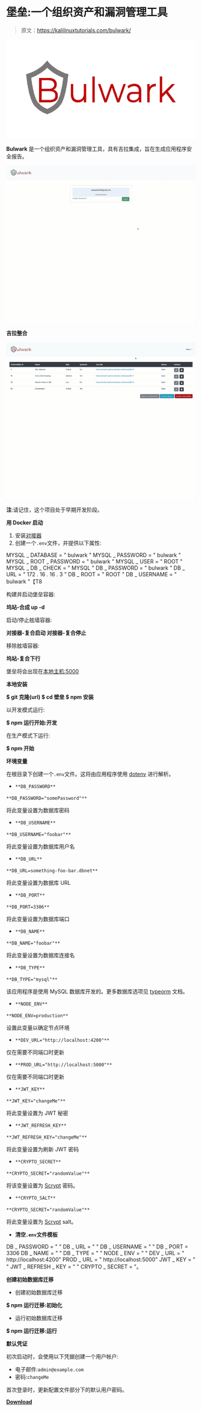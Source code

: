 # 堡垒:一个组织资产和漏洞管理工具

> 原文：<https://kalilinuxtutorials.com/bulwark/>

[![Bulwark : An Organizational Asset & Vulnerability Management Tool](img/d0b7570c75c509ab5905043ab9e45075.png "Bulwark : An Organizational Asset & Vulnerability Management Tool")](https://1.bp.blogspot.com/-ZXHNXXeIUeM/X7grzVQoEYI/AAAAAAAAID0/19riPJtSOagOqWCLRdw6DREK9ZQPVEQFQCLcBGAsYHQ/s728/Bulwark%25281%2529.png)

**Bulwark** 是一个组织资产和漏洞管理工具，具有吉拉集成，旨在生成应用程序安全报告。

![](img/672900581fbc51d956e7a3ceeabaf219.png)

**吉拉整合**

![](img/52e2f20ad434ac3c751ba526c95a84b9.png)

**注**:请记住，这个项目处于早期开发阶段。

**用 Docker 启动**

1.  安装[对接器](https://www.docker.com/)
2.  创建一个`.env`文件，并提供以下属性:

MYSQL _ DATABASE = " bulwark "
MYSQL _ PASSWORD = " bulwark "
MYSQL _ ROOT _ PASSWORD = " bulwark "
MYSQL _ USER = " ROOT "
MYSQL _ DB _ CHECK = " MYSQL "
DB _ PASSWORD = " bulwark "
DB _ URL = " 172 . 16 . 16 . 3 "
DB _ ROOT = " ROOT "
DB _ USERNAME = " bulwark "【T8

构建并启动堡垒容器:

**坞站-合成 up -d**

启动/停止舷墙容器:

**对接器-复合启动
对接器-复合停止**

移除舷墙容器:

**坞站-复合下行**

堡垒将会出现在[本地主机:5000](http://localhost:5000)

**本地安装**

**$ git 克隆(url)
$ cd 壁垒
$ npm 安装**

以开发模式运行:

**$ npm 运行开始:开发**

在生产模式下运行:

**$ npm 开始**

**环境变量**

在根目录下创建一个`.env`文件。这将由应用程序使用 [dotenv](https://www.npmjs.com/package/dotenv) 进行解析。

*   `**DB_PASSWORD**`

`**DB_PASSWORD="somePassword"**`

将此变量设置为数据库密码

*   `**DB_USERNAME**`

`**DB_USERNAME="foobar"**`

将此变量设置为数据库用户名

*   `**DB_URL**`

`**DB_URL=something-foo-bar.dbnet**`

将此变量设置为数据库 URL

*   `**DB_PORT**`

`**DB_PORT=3306**`

将此变量设置为数据库端口

*   `**DB_NAME**`

`**DB_NAME="foobar"**`

将此变量设置为数据库连接名

*   `**DB_TYPE**`

`**DB_TYPE="mysql"**`

该应用程序是使用 MySQL 数据库开发的。更多数据库选项见 [typeorm](https://github.com/typeorm/typeorm/blob/master/docs/connection-options.md#common-connection-options) 文档。

*   `**NODE_ENV**`

`**NODE_ENV=production**`

设置此变量以确定节点环境

*   `**DEV_URL="http://localhost:4200"**`

仅在需要不同端口时更新

*   `**PROD_URL="http://localhost:5000"**`

仅在需要不同端口时更新

*   `**JWT_KEY**`

`**JWT_KEY="changeMe"**`

将此变量设置为 JWT 秘密

*   `**JWT_REFRESH_KEY**`

`**JWT_REFRESH_KEY="changeMe"**`

将此变量设置为刷新 JWT 密码

*   `**CRYPTO_SECRET**`

`**CRYPTO_SECRET="randomValue"**`

将该变量设置为 [Scrypt](https://nodejs.org/api/crypto.html#crypto_crypto_scryptsync_password_salt_keylen_options) 密码。

*   `**CRYPTO_SALT**`

`**CRYPTO_SECRET="randomValue"**`

将此变量设置为 [Scrypt](https://nodejs.org/api/crypto.html#crypto_crypto_scryptsync_password_salt_keylen_options) salt。

*   **清空`.env`文件模板**

DB _ PASSWORD = " "
DB _ URL = " "
DB _ USERNAME = " "
DB _ PORT = 3306
DB _ NAME = " "
DB _ TYPE = " "
NODE _ ENV = " "
DEV _ URL = " http://localhost:4200"
PROD _ URL = " http://localhost:5000"
JWT _ KEY = " "
JWT _ REFRESH _ KEY = " "
CRYPTO _ SECRET = "。

**创建初始数据库迁移**

*   创建初始数据库迁移

**$ npm 运行迁移:初始化**

*   运行初始数据库迁移

**$ npm 运行迁移:运行**

**默认凭证**

初次启动时，会使用以下凭据创建一个用户帐户:

*   电子邮件:`admin@example.com`
*   密码:`changeMe`

首次登录时，更新配置文件部分下的默认用户密码。

[**Download**](https://github.com/softrams/bulwark)